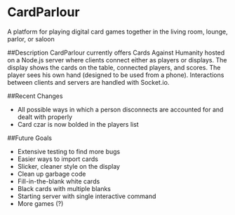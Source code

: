 # CardParlour
A platform for playing digital card games together in the living room, lounge, parlor, or saloon

##Description
CardParlour currently offers Cards Against Humanity hosted on a Node.js server where clients connect either as players or displays.  The display shows the cards on the table, connected players, and scores.  The player sees his own hand (designed to be used from a phone).  Interactions between clients and servers are handled with Socket.io.

##Recent Changes
* All possible ways in which a person disconnects are accounted for and dealt with properly
* Card czar is now bolded in the players list

##Future Goals
* Extensive testing to find more bugs
* Easier ways to import cards
* Slicker, cleaner style on the display
* Clean up garbage code
* Fill-in-the-blank white cards
* Black cards with multiple blanks
* Starting server with single interactive command
* More games (?)

